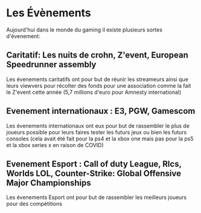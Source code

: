 # **Les Évènements**

Aujourd'hui dans le monde du gaming il existe plusieurs sortes d'évenement:

## **Caritatif: Les nuits de crohn, Z'event, European Speedrunner assembly**

Les évenements caritatifs ont pour but de réunir les streameurs ainsi que leurs viewvers pour récolter des fonds pour une association comme la fait le Z'event cette année (5,7 millions d'euro pour Amnesty international)

## **Evenement internationaux : E3, PGW, Gamescom**

Les évenements internationaux ont eux pour but de rassembler le plus de joueurs possible pour leurs faires tester les futurs jeux ou bien les futurs consoles (cela avait été fait pour la ps4 et la xbox one mais pas pour la ps5 et la xbox series x en raison de COVID)

## **Evenement Esport : Call of duty League, Rlcs, Worlds LOL, Counter-Strike: Global Offensive Major Championships**

Les évenements Esport ont pour but de rassembler les meilleurs joueurs pour des compétitions 